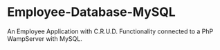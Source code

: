 # Employee-Database-MySQL
An Employee Application with C.R.U.D. Functionality connected to a PhP WampServer with MySQL.
